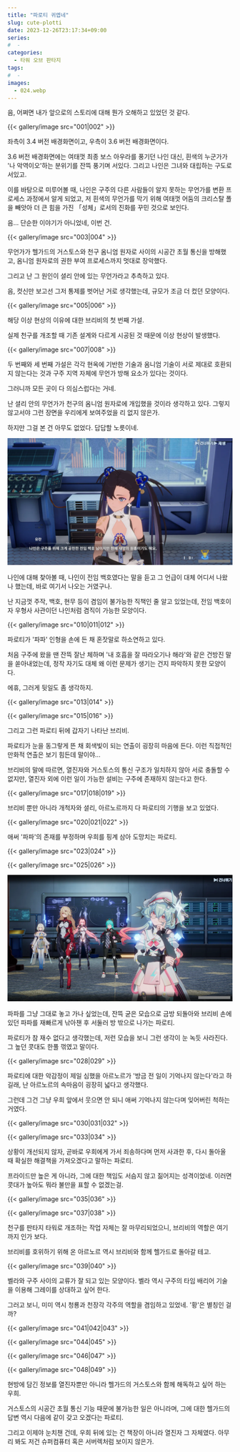 ```yaml
---
title: "파로티 귀엽네"
slug: cute-plotti
date: 2023-12-26T23:17:34+09:00
series:
#  - 
categories:
  - 타워 오브 판타지
tags:
#  - 
images:
  - 024.webp
---
```


음, 어쩌면 내가 앞으로의 스토리에 대해 뭔가 오해하고 있었던 것 같다.

{{< gallery/image src="001|002" >}}

좌측이 3.4 버전 배경화면이고, 우측이 3.6 버전 배경화면이다.

3.6 버전 배경화면에는 여태껏 최종 보스 아우라를 풍기던 나인 대신, 흰색의 누군가가 '나 악역이오'하는 분위기를 잔뜩 풍기며 서있다. 그리고 나인은 그녀와 대립하는 구도로 서있고.

이를 바탕으로 미루어볼 때, 나인은 구주의 다른 사람들이 알지 못하는 무언가를 변환 프로세스 과정에서 알게 되었고, 저 흰색의 무언가를 막기 위해 여태껏 어둠의 크리스탈 폴을 빼앗아 더 큰 힘을 가진 「성체」로서의 진화를 꾸민 것으로 보인다.

음... 단순한 이야기가 아니었네, 이번 건.

{{< gallery/image src="003|004" >}}

무언가가 헬가드의 거스토스와 천구 옴니엄 원자로 사이의 시공간 초월 통신을 방해했고, 옴니엄 원자로의 권한 부여 프로세스까지 멋대로 장악했다.

그리고 난 그 원인이 셜리 안에 있는 무언가라고 추측하고 있다.

음, 컷신만 보고선 그저 통제를 벗어난 거로 생각했는데, 규모가 조금 더 컸던 모양이다.

{{< gallery/image src="005|006" >}}

해당 이상 현상의 이유에 대한 브리비의 첫 번째 가설.

실제 천구를 개조할 때 기존 설계와 다르게 시공된 것 때문에 이상 현상이 발생했다.

{{< gallery/image src="007|008" >}}

두 번째와 세 번째 가설은 각각 현옥에 기반한 기술과 옴니엄 기술이 서로 제대로 호환되지 않는다는 것과 구주 지역 자체에 무언가 방해 요소가 있다는 것이다.

그러니까 모든 곳이 다 의심스럽다는 거네.

난 셜리 안의 무언가가 천구의 옴니엄 원자로에 개입했을 것이라 생각하고 있다. 그렇지 않고서야 그런 장면을 우리에게 보여주었을 리 없지 않은가.

하지만 그걸 본 건 아무도 없었다. 답답할 노릇이네.

![](009.webp)

나인에 대해 찾아볼 때, 나인이 전임 백호였다는 말을 듣고 그 언급이 대체 어디서 나왔나 했는데, 바로 여기서 나오는 거였구나.

난 지금껏 주작, 백호, 현무 등이 겸임이 불가능한 직책인 줄 알고 있었는데, 전임 백호이자 우형사 사관이던 나인처럼 겸직이 가능한 모양이다.

{{< gallery/image src="010|011|012" >}}

파로티가 '파파' 인형을 손에 든 채 혼잣말로 하소연하고 있다.

처음 구주에 왔을 땐 잔뜩 잘난 체하며 '내 호흡을 잘 따라오기나 해라'와 같은 건방진 말을 쏟아내었는데, 정작 자기도 대체 왜 이런 문제가 생기는 건지 파악하지 못한 모양이다.

에휴, 그러게 뒷일도 좀 생각하지.

{{< gallery/image src="013|014" >}}

{{< gallery/image src="015|016" >}}

그리고 그런 파로티 뒤에 갑자기 나타난 브리비.

파로티가 눈을 동그랗게 뜬 채 회색빛이 되는 연출이 굉장히 마음에 든다. 이런 직접적인 만화적 연출은 보기 힘든데 말이야...

브리비의 말에 따르면, 열진자와 거스토스의 통신 구조가 일치하지 않아 서로 충돌할 수 없지만, 열진자 외에 이런 일이 가능한 설비는 구주에 존재하지 않는다고 한다.

{{< gallery/image src="017|018|019" >}}

브리비 뿐만 아니라 개척자와 셜리, 아르노르까지 다 파로티의 기행을 보고 있었다.

{{< gallery/image src="020|021|022" >}}

애써 '파파'의 존재를 부정하며 우희를 핑계 삼아 도망치는 파로티.

{{< gallery/image src="023|024" >}}

{{< gallery/image src="025|026" >}}

![](027.webp)

파파를 그냥 그대로 놓고 가나 싶었는데, 잔뜩 굳은 모습으로 금방 되돌아와 브리비 손에 있던 파파를 재빠르게 낚아챈 후 서둘러 방 밖으로 나가는 파로티.

파로티가 참 재수 없다고 생각했는데, 저런 모습을 보니 그런 생각이 눈 녹듯 사라진다. 그 높던 콧대도 한풀 꺾였고 말이다.

{{< gallery/image src="028|029" >}}

파로티에 대한 악감정이 제일 심했을 아르노르가 '방금 전 일이 기억나지 않는다'라고 하길래, 난 아르노르의 속마음이 굉장히 넓다고 생각했다.

그런데 그건 그냥 우희 앞에서 웃으면 안 되니 애써 기억나지 않는다며 잊어버린 척하는 거였다.

{{< gallery/image src="030|031|032" >}}

{{< gallery/image src="033|034" >}}

상황이 개선되지 않자, 곧바로 우희에게 가서 죄송하다며 먼저 사과한 후, 다시 돌아올 때 확실한 해결책을 가져오겠다고 말하는 파로티.

프라이드만 높은 게 아니라, 그에 대한 책임도 서슴지 않고 짊어지는 성격이었네. 이러면 콧대가 높아도 뭐라 불만을 표할 수 없겠는걸.

{{< gallery/image src="035|036" >}}

{{< gallery/image src="037|038" >}}

천구를 판타지 타워로 개조하는 작업 자체는 잘 마무리되었으니, 브리비의 역할은 여기까지 인가 보다.

브리비를 호위하기 위해 온 아르노르 역시 브리비와 함께 헬가드로 돌아갈 테고.

{{< gallery/image src="039|040" >}}

벨라와 구주 사이의 교류가 잘 되고 있는 모양이다. 벨라 역시 구주의 타임 배리어 기술을 이용해 그레이를 상대하고 싶어 한다.

그러고 보니, 미미 역시 청룡과 천장각 각주의 역할을 겸임하고 있었네. '황'은 별칭인 걸까?

{{< gallery/image src="041|042|043" >}}

{{< gallery/image src="044|045" >}}

{{< gallery/image src="046|047" >}}

{{< gallery/image src="048|049" >}}

현방에 담긴 정보를 열진자뿐만 아니라 헬가드의 거스토스와 함께 해독하고 싶어 하는 우희.

거스토스의 시공간 초월 통신 기능 때문에 불가능한 일은 아니라며, 그에 대한 헬가드의 답변 역시 다음에 같이 갖고 오겠다는 파로티.

그리고 이제야 눈치챈 건데, 우희 뒤에 있는 건 책장이 아니라 열진자 그 자체였다. 아무리 봐도 저건 슈퍼컴퓨터 혹은 서버렉처럼 보이지 않은가.
